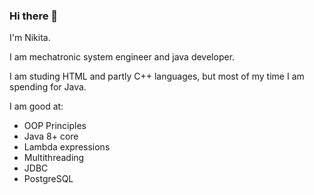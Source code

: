 ### Hi there 👋

I'm Nikita. 

I am mechatronic system engineer and java developer.

I am studing HTML and partly C++ languages, but most of my time I am spending for Java.

I am good at:

- OOP Principles
- Java 8+ core
- Lambda expressions  
- Multithreading
- JDBC 
- PostgreSQL

